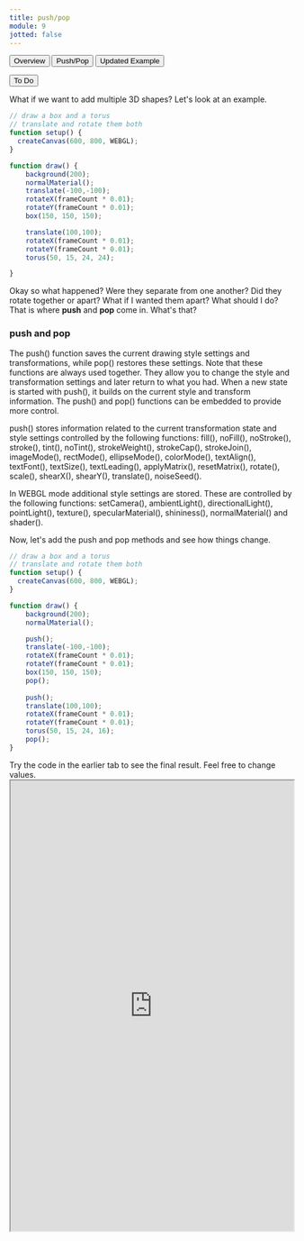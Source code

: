 ```yaml
---
title: push/pop
module: 9
jotted: false
---
```



<div class="tab">
  <button class="tablinks active" onclick="openTab(event, 'Overview')">Overview</button>
  <button class="tablinks" onclick="openTab(event, 'pushpop')">Push/Pop</button>  
  <button class="tablinks" onclick="openTab(event, 'updatedexample')">Updated Example</button>  
  
  <button class="tablinks" onclick="openTab(event, 'todo')">To Do</button>  
</div>

<div id="Overview" class="tabcontent" style="display:block"  >
<div class="tabhtml" markdown="1">

What if we want to add multiple 3D shapes?  Let's look at an example.

```js
// draw a box and a torus
// translate and rotate them both
function setup() {
  createCanvas(600, 800, WEBGL);
}

function draw() {
    background(200);
    normalMaterial();
    translate(-100,-100);
    rotateX(frameCount * 0.01);
    rotateY(frameCount * 0.01);
    box(150, 150, 150);

    translate(100,100);
    rotateX(frameCount * 0.01);
    rotateY(frameCount * 0.01);
    torus(50, 15, 24, 24);

}

```

Okay so what happened?  Were they separate from one another?  Did they rotate together or apart?  What if I wanted them apart?  What should I do?  That is where **push** and **pop** come in. What's that?

</div>
</div>

<div id="pushpop" class="tabcontent">
<div class="tabhtml" markdown="1">

### push and pop

The push() function saves the current drawing style settings and transformations, while pop() restores these settings. Note that these functions are always used together. They allow you to change the style and transformation settings and later return to what you had. When a new state is started with push(), it builds on the current style and transform information. The push() and pop() functions can be embedded to provide more control. 

push() stores information related to the current transformation state and style settings controlled by the following functions: fill(), noFill(), noStroke(), stroke(), tint(), noTint(), strokeWeight(), strokeCap(), strokeJoin(), imageMode(), rectMode(), ellipseMode(), colorMode(), textAlign(), textFont(), textSize(), textLeading(), applyMatrix(), resetMatrix(), rotate(), scale(), shearX(), shearY(), translate(), noiseSeed().

In WEBGL mode additional style settings are stored. These are controlled by the following functions: setCamera(), ambientLight(), directionalLight(), pointLight(), texture(), specularMaterial(), shininess(), normalMaterial() and shader().

</div>
</div>

<div id="updatedexample" class="tabcontent">
<div class="tabhtml" markdown="1">

Now, let's add the push and pop methods and see how things change.

```js
// draw a box and a torus
// translate and rotate them both
function setup() {
  createCanvas(600, 800, WEBGL);
}

function draw() {
    background(200);
    normalMaterial();

    push();
    translate(-100,-100);
    rotateX(frameCount * 0.01);
    rotateY(frameCount * 0.01);
    box(150, 150, 150);
    pop();
    
    push();
    translate(100,100);
    rotateX(frameCount * 0.01);
    rotateY(frameCount * 0.01);
    torus(50, 15, 24, 16);
    pop();
}

```
</div>
</div>

<div id="todo" class="tabcontent">
<div class="tabhtml" markdown="1">
Try the code in the earlier tab to see the final result. Feel free to change values. 

<iframe src="https://editor.p5js.org/michaelcassens/sketches/jtXkq0PXR" width="100%" height="800px"></iframe>
</div>
</div>


 